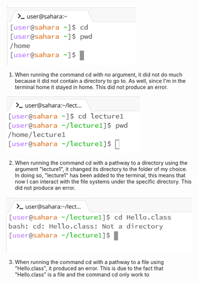 ![Image](cd_no_argument.png)
1. When running the command cd with no argument, it did not do much because it did not contain a directory to go to. As well, since I'm in the terminal home it stayed in home. This did not produce an error.

![Image](cd_with_directory.png)

2. When running the command cd with a pathway to a directory using the argument "lecture1", it changed its directory to the folder of my choice. In doing so, "lecture1" has been added to the terminal, this means that now I can interact with the file systems under the specific directory. This did not produce an error.

![Image](cd_going_to_file.png)

3. When running the command cd with a pathway to a file using "Hello.class", it produced an error. This is due to the fact that "Hello.class" is a file and the command cd only work to 
